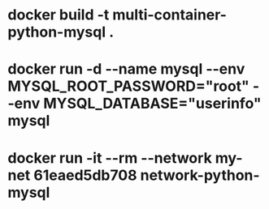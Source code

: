 
<!--
# Multi Container App
connecting multiple containers to create a multi-container app
python and mysql both in separate containers

 -->

 # docker build -t  multi-container-python-mysql .


 # docker run -d --name mysql --env MYSQL_ROOT_PASSWORD="root"  --env MYSQL_DATABASE="userinfo" mysql

# docker run -it --rm --network my-net 61eaed5db708                                 network-python-mysql     
  

    
